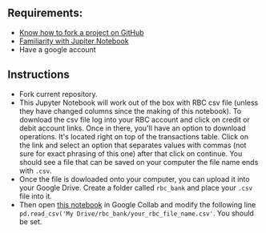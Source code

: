 ## Requirements:
- [Know how to fork a project on GitHub](https://guides.github.com/activities/forking/)
- [Familiarity with Jupiter Notebook](https://realpython.com/jupyter-notebook-introduction/)
- Have a google account

## Instructions
- Fork current repository.
- This Jupyter Notebook will work out of the box with RBC csv file (unless they have changed columns since the making of this notebook). To download the csv file log into your RBC account and click on credit or debit account links. Once in there, you'll have an option to download operations. It's located right on top of the transactions table. Click on the link and select an option that separates values with commas (not sure for exact phrasing of this one) after that click on continue. You should see a file that can be saved on your computer the file name ends with `.csv`.
- Once the file is dowloaded onto your computer, you can upload it into your Google Drive. Create a folder called `rbc_bank` and place your `.csv` file into it.
- Then open [this notebook](https://github.com/Bobrinik/personal-finance/blob/master/Finances.ipynb) in Google Collab and modify the following line `pd.read_csv('My Drive/rbc_bank/your_rbc_file_name.csv'`. You should be set.
